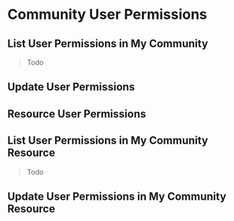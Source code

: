 # Community User Permissions

## List User Permissions in My Community
> Todo 

## Update User Permissions



## Resource User Permissions

## List User Permissions in My Community Resource
> Todo 

## Update User Permissions in My Community Resource